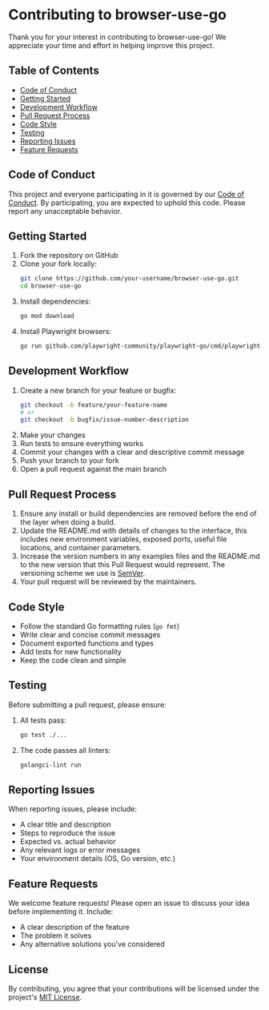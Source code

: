 # Contributing to browser-use-go

Thank you for your interest in contributing to browser-use-go! We appreciate your time and effort in helping improve this project.

## Table of Contents

- [Code of Conduct](#code-of-conduct)
- [Getting Started](#getting-started)
- [Development Workflow](#development-workflow)
- [Pull Request Process](#pull-request-process)
- [Code Style](#code-style)
- [Testing](#testing)
- [Reporting Issues](#reporting-issues)
- [Feature Requests](#feature-requests)

## Code of Conduct

This project and everyone participating in it is governed by our [Code of Conduct](CODE_OF_CONDUCT.md). By participating, you are expected to uphold this code. Please report any unacceptable behavior.

## Getting Started

1. Fork the repository on GitHub
2. Clone your fork locally:
   ```bash
   git clone https://github.com/your-username/browser-use-go.git
   cd browser-use-go
   ```
3. Install dependencies:
   ```bash
   go mod download
   ```
4. Install Playwright browsers:
   ```bash
   go run github.com/playwright-community/playwright-go/cmd/playwright@v0.5101.0 install --with-deps
   ```

## Development Workflow

1. Create a new branch for your feature or bugfix:
   ```bash
   git checkout -b feature/your-feature-name
   # or
   git checkout -b bugfix/issue-number-description
   ```
2. Make your changes
3. Run tests to ensure everything works
4. Commit your changes with a clear and descriptive commit message
5. Push your branch to your fork
6. Open a pull request against the main branch

## Pull Request Process

1. Ensure any install or build dependencies are removed before the end of the layer when doing a build.
2. Update the README.md with details of changes to the interface, this includes new environment variables, exposed ports, useful file locations, and container parameters.
3. Increase the version numbers in any examples files and the README.md to the new version that this Pull Request would represent. The versioning scheme we use is [SemVer](http://semver.org/).
4. Your pull request will be reviewed by the maintainers.

## Code Style

- Follow the standard Go formatting rules (`go fmt`)
- Write clear and concise commit messages
- Document exported functions and types
- Add tests for new functionality
- Keep the code clean and simple

## Testing

Before submitting a pull request, please ensure:

1. All tests pass:
   ```bash
   go test ./...
   ```
2. The code passes all linters:
   ```bash
   golangci-lint run
   ```

## Reporting Issues

When reporting issues, please include:

- A clear title and description
- Steps to reproduce the issue
- Expected vs. actual behavior
- Any relevant logs or error messages
- Your environment details (OS, Go version, etc.)

## Feature Requests

We welcome feature requests! Please open an issue to discuss your idea before implementing it. Include:

- A clear description of the feature
- The problem it solves
- Any alternative solutions you've considered

## License

By contributing, you agree that your contributions will be licensed under the project's [MIT License](LICENSE).
